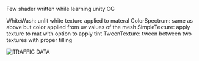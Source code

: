 
Few shader written while learning unity CG

WhiteWash: unlit white texture applied to materal
ColorSpectrum: same as above but color applied from uv values of the mesh
SimpleTexture: apply texture to mat with option to apply tint
TweenTexture: tween between two textures with proper tilling


![TRAFFIC DATA](https://github.com/nfynt/Unity_ScriptingRef/blob/master/ImageEditing/snap.PNG?raw=true)
